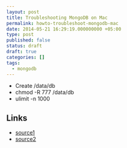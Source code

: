 ```yaml
---
layout: post
title: Troubleshooting MongoDB on Mac
permalink: howto-troubleshoot-mongodb-mac
date: 2014-05-21 16:29:19.000000000 +05:00
type: post
published: false
status: draft
draft: true
categories: []
tags:
  - mongodb
---
```


- Create /data/db
- chmod -R 777 /data/db
- ulimit -n 1000

## Links

- [source1](http://stackoverflow.com/questions/12612977/mongod-runs-but-only-outputs-all-output-going-to-path-and-thats-it)
- [source2](http://stackoverflow.com/questions/13420073/mongod-runs-but-mongo-returns-an-error)
